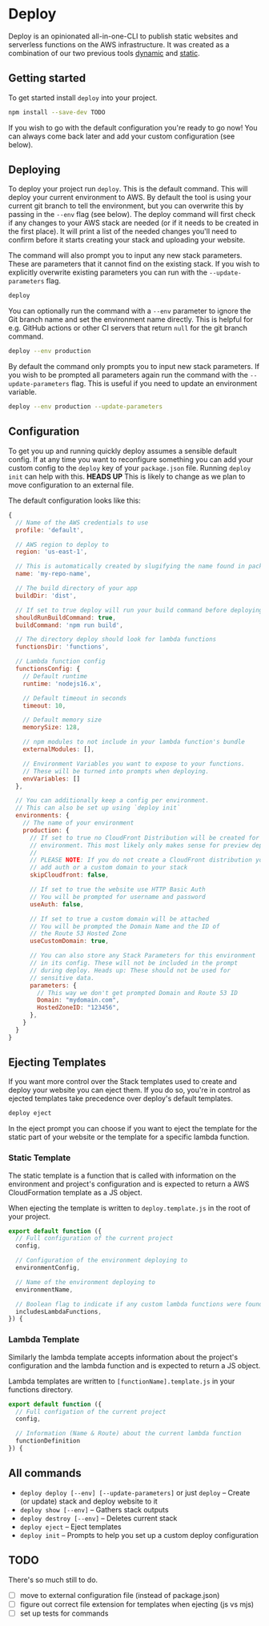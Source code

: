 # Deploy

Deploy is an opinionated all-in-one-CLI to publish static websites and serverless functions on the AWS infrastructure. It was created as a combination of our two previous tools [dynamic](https://github.com/designsystemsinternational/clis/tree/master/packages/dynamic) and [static](https://github.com/designsystemsinternational/clis/tree/master/packages/static).

## Getting started

To get started install `deploy` into your project.

```zsh
npm install --save-dev TODO
```

If you wish to go with the default configuration you're ready to go now! You can always come back later and add your custom configuration (see below).

## Deploying

To deploy your project run `deploy`. This is the default command. This will deploy your current environment to AWS. By default the tool is using your current git branch to tell the environment, but you can overwrite this by passing in the `--env` flag (see below).
The deploy command will first check if any changes to your AWS stack are needed (or if it needs to be created in the first place). It will print a list of the needed changes you'll need to confirm before it starts creating your stack and uploading your website.

The command will also prompt you to input any new stack parameters. These are parameters that it cannot find on the existing stack. If you wish to explicitly overwrite existing parameters you can run with the `--update-parameters` flag.

```zsh
deploy
```

You can optionally run the command with a `--env` parameter to ignore the Git branch name and set the environment name directly. This is helpful for e.g. GitHub actions or other CI servers that return `null` for the git branch command.

```zsh
deploy --env production
```

By default the command only prompts you to input new stack parameters. If you wish to be prompted all parameters again run the command with the `--update-parameters` flag. This is useful if you need to update an environment variable.

```zsh
deploy --env production --update-parameters
```

## Configuration

To get you up and running quickly deploy assumes a sensible default config. If at any time you want to reconfigure something you can add your custom config to the `deploy` key of your `package.json` file. Running `deploy init` can help with this.
**HEADS UP** This is likely to change as we plan to move configuration to an external file.

The default configuration looks like this:

```js
{
  // Name of the AWS credentials to use
  profile: 'default',

  // AWS region to deploy to
  region: 'us-east-1',

  // This is automatically created by slugifying the name found in package.json
  name: 'my-repo-name',

  // The build directory of your app
  buildDir: 'dist',

  // If set to true deploy will run your build command before deploying
  shouldRunBuildCommand: true,
  buildCommand: 'npm run build',

  // The directory deploy should look for lambda functions
  functionsDir: 'functions',

  // Lambda function config
  functionsConfig: {
    // Default runtime
    runtime: 'nodejs16.x',

    // Default timeout in seconds
    timeout: 10,

    // Default memory size
    memorySize: 128,

    // npm modules to not include in your lambda function's bundle
    externalModules: [],

    // Environment Variables you want to expose to your functions.
    // These will be turned into prompts when deploying.
    envVariables: []
  },

  // You can additionally keep a config per environment.
  // This can also be set up using `deploy init`
  environments: {
    // The name of your environment
    production: {
      // If set to true no CloudFront Distribution will be created for this
      // environment. This most likely only makes sense for preview deploys
      //
      // PLEASE NOTE: If you do not create a CloudFront distribution you cannot
      // add auth or a custom domain to your stack
      skipCloudfront: false,

      // If set to true the website use HTTP Basic Auth
      // You will be prompted for username and password
      useAuth: false,

      // If set to true a custom domain will be attached 
      // You will be prompted the Domain Name and the ID of 
      // the Route 53 Hosted Zone
      useCustomDomain: true,

      // You can also store any Stack Parameters for this environment
      // in its config. These will not be included in the prompt
      // during deploy. Heads up: These should not be used for
      // sensitive data.
      parameters: {
        // This way we don't get prompted Domain and Route 53 ID
        Domain: "mydomain.com",
        HostedZoneID: "123456",
      },
    }
  }
}
```

## Ejecting Templates

If you want more control over the Stack templates used to create and deploy your website you can eject them. If you do so, you're in control as ejected templates take precedence over deploy's default templates.

```zsh
deploy eject
```

In the eject prompt you can choose if you want to eject the template for the static part of your website or the template for a specific lambda function.

### Static Template

The static template is a function that is called with information on the environment and project's configuration and is expected to return a AWS CloudFormation template as a JS object.

When ejecting the template is written to `deploy.template.js` in the root of your project.

```js
export default function ({
  // Full configuration of the current project
  config,

  // Configuration of the environment deploying to
  environmentConfig,

  // Name of the environment deploying to
  environmentName,

  // Boolean flag to indicate if any custom lambda functions were found in this project
  includesLambdaFunctions,
}) {
```

### Lambda Template

Similarly the lambda template accepts information about the project's configuration and the lambda function and is expected to return a JS object.

Lambda templates are written to `[functionName].template.js` in your functions directory.

```js
export default function ({
  // Full configation of the current project
  config,

  // Information (Name & Route) about the current lambda function
  functionDefinition
}) {
```

## All commands

- `deploy deploy [--env] [--update-parameters]` or just `deploy` – Create (or update) stack and deploy website to it
- `deploy show [--env]` – Gathers stack outputs
- `deploy destroy [--env]` – Deletes current stack
- `deploy eject` – Eject templates
- `deploy init` – Prompts to help you set up a custom deploy configuration

## TODO

There's so much still to do.

- [ ] move to external configuration file (instead of package.json)
- [ ] figure out correct file extension for templates when ejecting (js vs mjs)
- [ ] set up tests for commands
